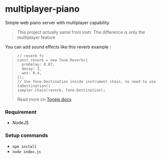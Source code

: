 # multiplayer-piano
Simple web piano server with multiplayer capability

> This project actually same from instr. The difference is only the multiplayer feature


You can add sound effects like this reverb example :
> ```
> // reverb fx
> const reverb = new Tone.Reverb({
>   preDelay: 0.07,
>   decay: 3,
>   wet: 0.4,
>});
> // Use Tone.Destination inside instrument chain, no need to use toDestination()
> sampler.chain(reverb, Tone.Destination);
> ```
> Read more on [Tonejs docs](https://tonejs.github.io/docs)

### Requirement
- NodeJS

### Setup commands
- `npm install`
- `node index.js`
